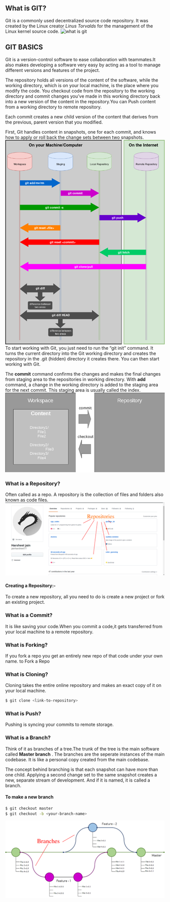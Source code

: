 ## What is GIT?
Git is a commonly used decentralized source code repository. It was created by the Linux creator _Linus Torvalds_ for the management of the Linux kernel source code. 
![what is git](images/what_is_git.png)



## GIT BASICS  
Git is a version-control software to ease collaboration with teammates.It also makes developing a software very easy by acting as a tool to manage different versions and features of the project.

The repository holds all versions of the content of the software, while the working directory, which is on your local machine, is the place where you modify the code. You checkout code from the repository to the working directory and commit changes you’ve made in this working directory back into a new version of the content in the repository.You can Push content from a working directory to remote repository.

Each commit creates a new child version of the content that derives from the previous, parent version that you modified.

First, Git handles content in snapshots, one for each commit, and knows how to apply or roll back the change sets between two snapshots.
![GIT AREAS](images/Git.png)
To start working with Git, you just need to run the “git init” command. It turns the current directory into the Git working directory and creates the repository in the .git (hidden) directory it creates there. You can then start working with Git.

The **commit** command confirms the changes and makes the final changes from staging area to the repositories in working directory. With **add** command, a change in the working directory is added to the staging area for the next commit. This staging area is usually called the index.
![flow of content](images/flow_of_content.png)


### What is a Repository?  

Often called as a repo. A repository is the collection of files and folders also known as code files.
![Repo](images/repo.png)

#### Creating a Repository:-  
To create a new repository, all you need to do is create a new project or fork an existing project.

### What is a Commit?  

It is like saving your code.When you commit a code,it gets transferred from your local machine to a remote repository.

### What is Forking?
If you fork a repo you get an entirely new repo of that code under your own name.
to Fork a Repo

### What is Cloning?
Cloning takes the entire online repository and makes an exact copy of it on your local machine.
```sh
$ git clone <link-to-repository>
```

### What is Push?

Pushing is syncing your commits to remote storage.

### What is a Branch?

Think of it as branches of a tree.The trunk of the tree is the main software called **Master branch** . The branches are the seperate instances of the main codebase. It is like a personal copy created from the main codebase.

The concept behind branching is that each snapshot can have more than one child. Applying a second change set to the same snapshot creates a new, separate stream of development. And if it is named, it is called a branch.  
#### To make a new branch
```sh
$ git checkout master
$ git checkout -b <your-branch-name>
```
![Branches](images/branches.png)



